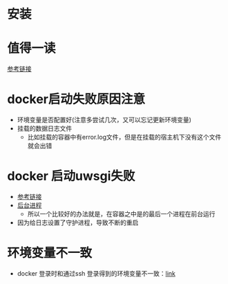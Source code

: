 # 安装

# 值得一读

[参考链接](https://yeasy.gitbook.io/docker_practice/image/dockerfile/cmd)

# docker启动失败原因注意

- 环境变量是否配置好(注意多尝试几次，又可以忘记更新环境变量)
- 挂载的数据日志文件
  - 比如挂载的容器中有error.log文件，但是在挂载的宿主机下没有这个文件就会出错



# docker 启动uwsgi失败

- [参考链接](https://blog.csdn.net/windy135/article/details/106659155/?ops_request_misc=&request_id=&biz_id=102&utm_term=docker%20%E4%B9%8B%E4%B8%AD%E5%90%AF%E5%8A%A8uwsgi%20%E8%AF%BB%E5%8F%96%E5%AE%8C%E9%85%8D%E7%BD%AE%E6%96%87%E4%BB%B6%E5%90%8E%E5%B0%B1%E9%80%80%E4%BA%86&utm_medium=distribute.pc_search_result.none-task-blog-2~all~sobaiduweb~default-6-106659155.142^v46^pc_rank_34_default_2&spm=1018.2226.3001.4187)
- [后台进程](https://blog.csdn.net/loovelj/article/details/91610965?ops_request_misc=&request_id=&biz_id=102&utm_term=uwsgi%20%E5%A6%82%E6%9E%9C%E4%BD%BF%E7%94%A8%E4%BA%86daemonize%EF%BC%8C%E5%9C%A8docker%E4%B8%AD%E6%97%A0&utm_medium=distribute.pc_search_result.none-task-blog-2~all~sobaiduweb~default-8-91610965.142^v46^pc_rank_34_default_2&spm=1018.2226.3001.4187)
  - 所以一个比较好的办法就是，在容器之中是的最后一个进程在前台运行
- 因为给日志设置了守护进程，导致不断的重启



# 环境变量不一致

- docker 登录时和通过ssh 登录得到的环境变量不一致：[link](https://stackoverflow.com/questions/69788652/why-does-path-differ-when-i-connect-to-my-docker-container-with-ssh-or-with-exec)